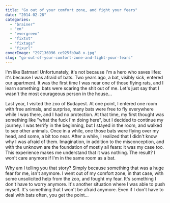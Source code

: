 ```yaml
---
title: "Go out of your comfort zone, and fight your fears"
date: "2014-02-28"
categories: 
  - "brainer"
  - "en"
  - "evergreen"
  - "fixtxt"
  - "fixtags"
  - "fixurl"
coverImage: "297136996_ce925fb9a8_o.jpg"
slug: "go-out-of-your-comfort-zone-and-fight-your-fears"
---
```


I'm like Batman! Unfortunately, it's not because I'm a hero who saves lifes: it's because I was afraid of bats. Two years ago, a bat, visibly sick, entered our apartment. It was the first time I was near one of those flying rats, and I learn something: bats were scaring the shit out of me. Let's just say that I wasn't the most courageous person in the house...

Last year, I visited the zoo of Budapest. At one point, I entered one room with free animals, and surprise, many bats were free to fly everywhere while I was there, and I had no protection. At that time, my first thought was something like "what the fuck I'm doing here", but I decided to continue my journey. I was terrify in the beginning, but I stayed in the room, and walked to see other animals. Once in a while, one those bats were flying over my head, and some, a bit too near. After a while, I realized that I didn't know why I was afraid of them. Imagination, in addition to the misconception, and with the unknown are the foundation of mostly all fears: it was my case too. This experience makes me understand that it was nothing. The result? I won't care anymore if I'm in the same room as a bat.

Why am I telling you that story? Simply because something that was a huge fear for me, isn't anymore. I went out of my comfort zone, in that case, with some unsolicited help from the zoo, and fought my fear. It's something I don't have to worry anymore. It's another situation where I was able to push myself. It's something that I won't be afraid anymore. Even if I don't have to deal with bats often, you get the point...
